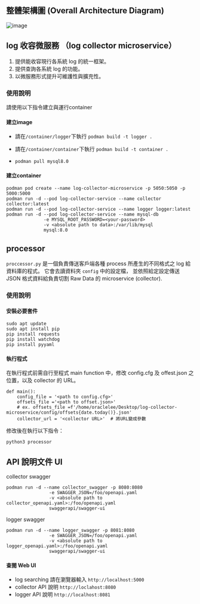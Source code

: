 ## 整體架構圖 (Overall Architecture Diagram)
![image](https://github.com/user-attachments/assets/37b8870d-2032-4425-b081-73c35eaa1a93)

## log 收容微服務 （log collector microservice）
1. 提供能收容現行各系統 log 的統一框架。
2. 提供查詢各系統 log 的功能。
3. 以微服務形式提升可維護性與擴充性。

### 使用說明

請使用以下指令建立與運行container

#### 建立image
- 請在`/container/logger`下執行
`podman build -t logger .`

- 請在`/container/container`下執行
`podman build -t container .`

- `podman pull mysql8.0`

#### 建立container
```
podman pod create --name log-collector-microservice -p 5050:5050 -p 5000:5000
podman run -d --pod log-collector-service --name collector collector:latest
podman run -d --pod log-collector-service --name logger logger:latest
podman run -d --pod log-collector-service --name mysql-db 
              -e MYSQL_ROOT_PASSWORD=<your-password> 
              -v <absolute path to data>:/var/lib/mysql 
              mysql:8.0
```
## processor

`proccessor.py` 是一個負責傳送客戶端各種 process 所產生的不同格式之 log 給資料庫的程式。
它會去讀資料夾 `config` 中的設定檔， 並依照給定設定傳送 JSON 格式資料給負責切割 Raw Data 的 microservice (collector).

### 使用說明

#### 安裝必要套件
```
sudo apt update
sudo apt install pip
pip install requests
pip install watchdog
pip install pyyaml
```
#### 執行程式

在執行程式前需自行至程式 main function 中，修改 config.cfg 及 offest.json 之位置，以及 collector 的 URL。
```python3
def main():
    config_file = '<path to config.cfg>'
    offsets_file ='<path to offset.json>'
    # ex. offsets_file =f'/home/oraclelee/Desktop/log-collector-microservice/config/offsets{date.today()}.json'
    collector_url = '<collector URL>'  # 將URL變成參數
```

修改後在執行以下指令：

`python3 processor`


## API 說明文件 UI
collector swagger
```
podman run -d --name collector_swagger -p 8080:8080 
                -e SWAGGER_JSON=/foo/openapi.yaml 
                -v <absolute path to collector_openapi.yaml>:/foo/openapi.yaml 
                swaggerapi/swagger-ui
```
logger swagger 
```
podman run -d --name logger_swagger -p 8081:8080 
                -e SWAGGER_JSON=/foo/openapi.yaml 
                -v <absolute path to logger_openapi.yaml>:/foo/openapi.yaml 
                swaggerapi/swagger-ui
```
#### 查閱 Web UI
- log searching  請在瀏覽器輸入
`http://localhost:5000`
- collector API 說明
`http://loclahost:8080`
- logger API 說明
`http://localhost:8081`
